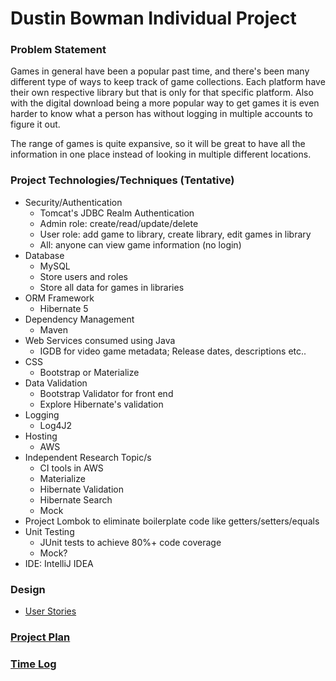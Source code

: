 # Dustin Bowman Individual Project

### Problem Statement
Games in general have been a popular past time, and there's been
many different type of ways to keep track of game collections. Each 
platform have their own respective library but that is only for that specific
platform. Also with the digital download being a more popular way to get games
it is even harder to know what a person has without logging in multiple
accounts to figure it out. 

The range of games is quite expansive, so it will be great to have
all the information in one place instead of looking in multiple different locations.

### Project Technologies/Techniques (Tentative)

* Security/Authentication
  * Tomcat's JDBC Realm Authentication
  * Admin role: create/read/update/delete
  * User role: add game to library, create library, edit games in library
  * All: anyone can view game information (no login)
* Database
  * MySQL
  * Store users and roles
  * Store all data for games in libraries
* ORM Framework
  * Hibernate 5
* Dependency Management
  * Maven
* Web Services consumed using Java
  * IGDB for video game metadata; Release dates, descriptions etc..
* CSS 
  * Bootstrap or Materialize
* Data Validation
  * Bootstrap Validator for front end
  * Explore Hibernate's validation
* Logging
  * Log4J2 
* Hosting
  * AWS
* Independent Research Topic/s
  * CI tools in AWS
  * Materialize
  * Hibernate Validation
  * Hibernate Search
  * Mock
* Project Lombok to eliminate boilerplate code like getters/setters/equals
* Unit Testing
  * JUnit tests to achieve 80%+ code coverage
  * Mock? 
* IDE: IntelliJ IDEA


### Design

* [User Stories](DesignDocuments/userStories.md)


### [Project Plan](ProjectPlan.md)

### [Time Log](DesignDocuments/timeLog.md)